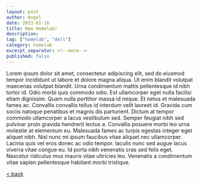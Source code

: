 ```yaml
---
layout: post
author: Angel
date: 2023-01-16
title: New Homelab!
description:
tag: ["homelab", "dell"] 
category: homelab
excerpt_separator: <!--more-->
published: false
---
```


Lorem ipsum dolor sit amet, consectetur adipiscing elit, <!--more-->  sed do eiusmod tempor incididunt ut labore et dolore magna aliqua. Ut enim blandit volutpat maecenas volutpat blandit. Urna condimentum mattis pellentesque id nibh tortor id. Odio morbi quis commodo odio. Est ullamcorper eget nulla facilisi etiam dignissim. Quam nulla porttitor massa id neque. Et netus et malesuada fames ac. Convallis convallis tellus id interdum velit laoreet id. Gravida cum sociis natoque penatibus et magnis dis parturient. Dictum at tempor commodo ullamcorper a lacus vestibulum sed. Semper feugiat nibh sed pulvinar proin gravida hendrerit lectus a. Convallis posuere morbi leo urna molestie at elementum eu. Malesuada fames ac turpis egestas integer eget aliquet nibh. Nisl nunc mi ipsum faucibus vitae aliquet nec ullamcorper. Lacinia quis vel eros donec ac odio tempor. Iaculis nunc sed augue lacus viverra vitae congue eu. Id porta nibh venenatis cras sed felis eget. Nascetur ridiculus mus mauris vitae ultricies leo. Venenatis a condimentum vitae sapien pellentesque habitant morbi tristique.

[ < back ](/blog)

